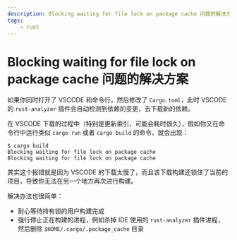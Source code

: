 ```yaml
---
description: Blocking waiting for file lock on package cache 问题的解决方案
tags:
    - rust
---
```


# Blocking waiting for file lock on package cache 问题的解决方案

如果你同时打开了 VSCODE 和命令行，然后修改了 `Cargo.toml`，此时 VSCODE 的 `rust-analyzer` 插件会自动检测到依赖的变更，去下载新的依赖。

在 VSCODE 下载的过程中（特别是更新索引，可能会耗时很久），假如你又在命令行中运行类似 `cargo run` 或者 `cargo build` 的命令，就会出现：
``` text
$ cargo build
Blocking waiting for file lock on package cache
Blocking waiting for file lock on package cache
```

其实这个报错就是因为 VSCODE 的下载太慢了，而且该下载构建还锁住了当前的项目，导致你无法在另一个地方再次进行构建。

解决办法也很简单：
- 耐心等待持有锁的用户构建完成
- 强行停止正在构建的进程，例如杀掉 IDE 使用的 `rust-analyzer` 插件进程，然后删除 ` $HOME/.cargo/.package_cache ` 目录


